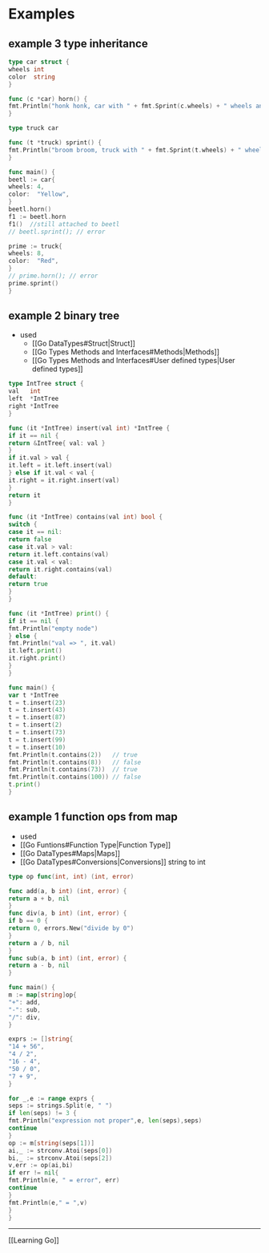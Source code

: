 # Examples

## example 3 type inheritance

```go
type car struct {
wheels int
color  string
}

func (c *car) horn() {
fmt.Println("honk honk, car with " + fmt.Sprint(c.wheels) + " wheels and " + c.color + " color!")
}

type truck car

func (t *truck) sprint() {
fmt.Println("broom broom, truck with " + fmt.Sprint(t.wheels) + " wheels and " + t.color + " color!")
}

func main() {
beetl := car{
wheels: 4,
color:  "Yellow",
}
beetl.horn()
f1 := beetl.horn
f1()  //still attached to beetl
// beetl.sprint(); // error

prime := truck{
wheels: 8,
color:  "Red",
}
// prime.horn(); // error
prime.sprint()
}
```

## example 2 binary tree

- used
  - [[Go DataTypes#Struct|Struct]]
  * [[Go Types Methods and Interfaces#Methods|Methods]]
  * [[Go Types Methods and Interfaces#User defined types|User defined types]]

```go
type IntTree struct {
val   int
left  *IntTree
right *IntTree
}

func (it *IntTree) insert(val int) *IntTree {
if it == nil {
return &IntTree{ val: val }
}
if it.val > val {
it.left = it.left.insert(val)
} else if it.val < val {
it.right = it.right.insert(val)
}
return it
}

func (it *IntTree) contains(val int) bool {
switch {
case it == nil:
return false
case it.val > val:
return it.left.contains(val)
case it.val < val:
return it.right.contains(val)
default:
return true
}
}

func (it *IntTree) print() {
if it == nil {
fmt.Println("empty node")
} else {
fmt.Println("val => ", it.val)
it.left.print()
it.right.print()
}
}

func main() {
var t *IntTree
t = t.insert(23)
t = t.insert(43)
t = t.insert(87)
t = t.insert(2)
t = t.insert(73)
t = t.insert(99)
t = t.insert(10)
fmt.Println(t.contains(2))   // true
fmt.Println(t.contains(8))   // false
fmt.Println(t.contains(73))  // true
fmt.Println(t.contains(100)) // false
t.print()
}
```

## example 1 function ops from map

- used
- [[Go Funtions#Function Type|Function Type]]
- [[Go DataTypes#Maps|Maps]]
- [[Go DataTypes#Conversions|Conversions]] string to int

```go
type op func(int, int) (int, error)

func add(a, b int) (int, error) {
return a + b, nil
}
func div(a, b int) (int, error) {
if b == 0 {
return 0, errors.New("divide by 0")
}
return a / b, nil
}
func sub(a, b int) (int, error) {
return a - b, nil
}

func main() {
m := map[string]op{
"+": add,
"-": sub,
"/": div,
}

exprs := []string{
"14 + 56",
"4 / 2",
"16 - 4",
"50 / 0",
"7 + 9",
}

for _,e := range exprs {
seps := strings.Split(e, " ")
if len(seps) != 3 {
fmt.Println("expression not proper",e, len(seps),seps)
continue
}
op := m[string(seps[1])]
ai,_ := strconv.Atoi(seps[0])
bi,_ := strconv.Atoi(seps[2])
v,err := op(ai,bi)
if err != nil{
fmt.Println(e, " = error", err)
continue
}
fmt.Println(e," = ",v)
}
}
```

---

[[Learning Go]]
